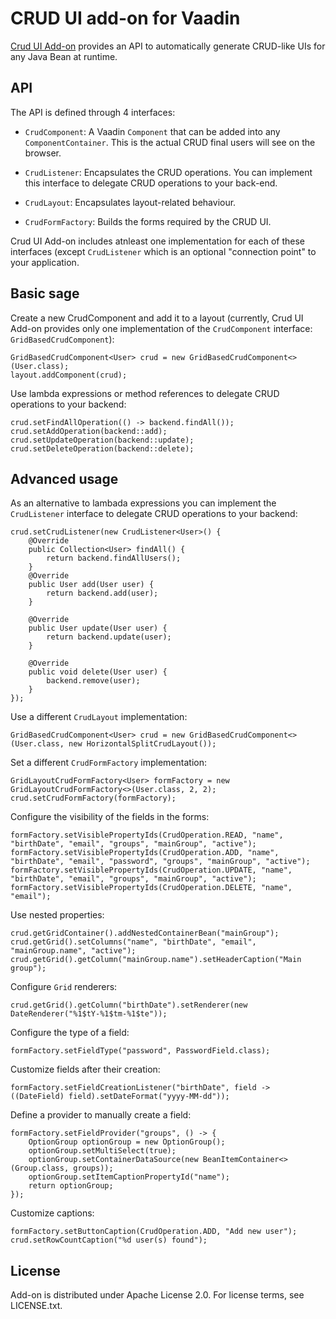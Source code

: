 # CRUD UI add-on for Vaadin

[Crud UI Add-on](https://vaadin.com/directory#!addon/crud-ui-add-on) provides an API to automatically generate CRUD-like UIs for any Java Bean at runtime.


## API

The API is defined through 4 interfaces:

* `CrudComponent`: A Vaadin `Component` that can be added into any `ComponentContainer`. This is the actual CRUD final users will see on the browser.

* `CrudListener`: Encapsulates the CRUD operations. You can implement this interface to delegate CRUD operations to your back-end.

* `CrudLayout`: Encapsulates layout-related behaviour.

* `CrudFormFactory`: Builds the forms required by the CRUD UI.

Crud UI Add-on includes atnleast one implementation for each of these interfaces (except `CrudListener` which is an optional "connection point" to your application.


## Basic sage

Create a new CrudComponent and add it to a layout (currently, Crud UI Add-on provides only one implementation of the `CrudComponent` interface: `GridBasedCrudComponent`):

```
GridBasedCrudComponent<User> crud = new GridBasedCrudComponent<>(User.class);
layout.addComponent(crud);
```
Use lambda expressions or method references to delegate CRUD operations to your backend:

```
crud.setFindAllOperation(() -> backend.findAll());
crud.setAddOperation(backend::add);
crud.setUpdateOperation(backend::update);
crud.setDeleteOperation(backend::delete);
```

## Advanced usage

As an alternative to lambada expressions you can implement the `CrudListener` interface to delegate CRUD operations to your backend:

```
crud.setCrudListener(new CrudListener<User>() {
    @Override
    public Collection<User> findAll() {
        return backend.findAllUsers();
    }
    @Override
    public User add(User user) {
        return backend.add(user);
    }

    @Override
    public User update(User user) {
        return backend.update(user);
    }

    @Override
    public void delete(User user) {
        backend.remove(user);
    }
});
```

Use a different `CrudLayout` implementation:

```
GridBasedCrudComponent<User> crud = new GridBasedCrudComponent<>(User.class, new HorizontalSplitCrudLayout());
```

Set a different `CrudFormFactory` implementation:

```
GridLayoutCrudFormFactory<User> formFactory = new GridLayoutCrudFormFactory<>(User.class, 2, 2);
crud.setCrudFormFactory(formFactory);
```

Configure the visibility of the fields in the forms:

```
formFactory.setVisiblePropertyIds(CrudOperation.READ, "name", "birthDate", "email", "groups", "mainGroup", "active");
formFactory.setVisiblePropertyIds(CrudOperation.ADD, "name", "birthDate", "email", "password", "groups", "mainGroup", "active");
formFactory.setVisiblePropertyIds(CrudOperation.UPDATE, "name", "birthDate", "email", "groups", "mainGroup", "active");
formFactory.setVisiblePropertyIds(CrudOperation.DELETE, "name", "email");
```

Use nested properties:

```
crud.getGridContainer().addNestedContainerBean("mainGroup");
crud.getGrid().setColumns("name", "birthDate", "email", "mainGroup.name", "active");
crud.getGrid().getColumn("mainGroup.name").setHeaderCaption("Main group");
```

Configure `Grid` renderers:

```
crud.getGrid().getColumn("birthDate").setRenderer(new DateRenderer("%1$tY-%1$tm-%1$te"));
```

Configure the type of a field:

```
formFactory.setFieldType("password", PasswordField.class);
```

Customize fields after their creation:

```
formFactory.setFieldCreationListener("birthDate", field -> ((DateField) field).setDateFormat("yyyy-MM-dd"));
```

Define a provider to manually create a field:

```
formFactory.setFieldProvider("groups", () -> {
    OptionGroup optionGroup = new OptionGroup();
    optionGroup.setMultiSelect(true);
    optionGroup.setContainerDataSource(new BeanItemContainer<>(Group.class, groups));
    optionGroup.setItemCaptionPropertyId("name");
    return optionGroup;
});
```

Customize captions:

```
formFactory.setButtonCaption(CrudOperation.ADD, "Add new user");
crud.setRowCountCaption("%d user(s) found");
```


## License

Add-on is distributed under Apache License 2.0. For license terms, see LICENSE.txt.
